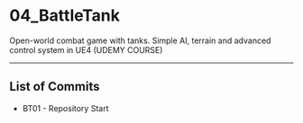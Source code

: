 # 04_BattleTank
Open-world combat game with tanks. Simple AI, terrain and advanced control system in UE4 (UDEMY COURSE)

****

## List of Commits
* BT01 - Repository Start

